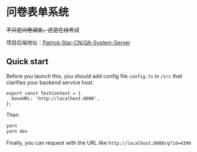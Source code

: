 # 问卷表单系统

~~不只是问卷调查，还是在线考试~~

项目后端地址：[Patrick-Star-CN/QA-System-Server
](https://github.com/Patrick-Star-CN/QA-System-Server)

## Quick start

Before you launch this, you should add config file `config.ts` in `/src` that clarifies your backend service host.

```tsx
export const TestContext = {
  baseURL: 'http://localhost:8080',
};
```

Then

```bash
yarn
yarn dev
```

Finally, you can request with the URL like `http://localhost:8080/q?id=4399`
